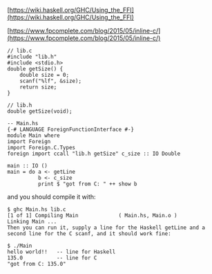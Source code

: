 [https://wiki.haskell.org/GHC/Using_the_FFI](https://wiki.haskell.org/GHC/Using_the_FFI)

[https://www.fpcomplete.com/blog/2015/05/inline-c/](https://www.fpcomplete.com/blog/2015/05/inline-c/)

```
// lib.c
#include "lib.h"
#include <stdio.h>
double getSize() {
    double size = 0;
    scanf("%lf", &size);
    return size;
}
```

```
// lib.h
double getSize(void);
```

```
-- Main.hs
{-# LANGUAGE ForeignFunctionInterface #-}
module Main where
import Foreign
import Foreign.C.Types
foreign import ccall "lib.h getSize" c_size :: IO Double

main :: IO ()
main = do a <- getLine
          b <- c_size
          print $ "got from C: " ++ show b
```

and you should compile it with:

```
$ ghc Main.hs lib.c
[1 of 1] Compiling Main             ( Main.hs, Main.o )
Linking Main ...
Then you can run it, supply a line for the Haskell getLine and a second line for the C scanf, and it should work fine:

$ ./Main
hello world!!   -- line for Haskell
135.0           -- line for C
"got from C: 135.0"
```